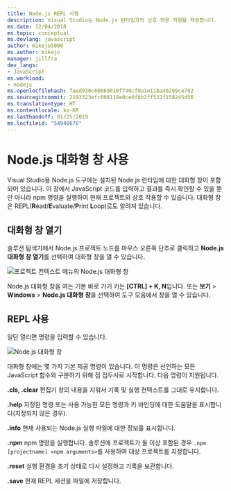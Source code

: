 ```yaml
---
title: Node.js REPL 사용
description: Visual Studio는 Node.js 런타임과의 상호 작용 지원을 제공합니다.
ms.date: 12/04/2018
ms.topic: conceptual
ms.devlang: javascript
author: mikejo5000
ms.author: mikejo
manager: jillfra
dev_langs:
- JavaScript
ms.workload:
- nodejs
ms.openlocfilehash: faed930c60869010f740cf0a1e118a40299ce782
ms.sourcegitcommit: 2193323efc608118e0ce6f6b2ff532f158245d56
ms.translationtype: HT
ms.contentlocale: ko-KR
ms.lasthandoff: 01/25/2019
ms.locfileid: "54940676"
---
```

# <a name="work-with-the-nodejs-interactive-window"></a>Node.js 대화형 창 사용

Visual Studio용 Node.js 도구에는 설치된 Node.js 런타임에 대한 대화형 창이 포함되어 있습니다. 이 창에서 JavaScript 코드를 입력하고 결과를 즉시 확인할 수 있을 뿐만 아니라 npm 명령을 실행하여 현재 프로젝트와 상호 작용할 수 있습니다. 대화형 창은 REPL(**R**ead/**E**valuate/**P**rint **L**oop)로도 알려져 있습니다.

## <a name="open-the-interactive-window"></a>대화형 창 열기

솔루션 탐색기에서 Node.js 프로젝트 노드를 마우스 오른쪽 단추로 클릭하고 **Node.js 대화형 창 열기**를 선택하여 대화형 창을 열 수 있습니다.

![프로젝트 컨텍스트 메뉴의 Node.js 대화형 창](../javascript/media/interactivewindow-open-from-project.png)

Node.js 대화형 창을 여는 기본 바로 가기 키는 **[CTRL] + K, N**입니다. 또는 **보기** > **Windows** > **Node.js 대화형 창**을 선택하여 도구 모음에서 창을 열 수 있습니다.

## <a name="use-the-repl"></a>REPL 사용

일단 열리면 명령을 입력할 수 있습니다.

![Node.js 대화형 창](../javascript/media/interactivewindow.png)

대화형 창에는 몇 가지 기본 제공 명령이 있습니다. 이 명령은 선언하는 모든 JavaScript 함수와 구분하기 위해 점 접두사로 시작합니다. 다음 명령이 지원됩니다.

**.cls, .clear** 편집기 창의 내용을 지워서 기록 및 실행 컨텍스트를 그대로 유지합니다.

**.help** 지정된 명령 또는 사용 가능한 모든 명령과 키 바인딩에 대한 도움말을 표시합니다(지정되지 않은 경우).

**.info** 현재 사용되는 Node.js 실행 파일에 대한 정보를 표시합니다.

**.npm** npm 명령을 실행합니다. 솔루션에 프로젝트가 둘 이상 포함된 경우 `.npm [projectname] <npm arguments>`를 사용하여 대상 프로젝트를 지정합니다.

**.reset** 실행 환경을 초기 상태로 다시 설정하고 기록을 보관합니다.

**.save** 현재 REPL 세션을 파일에 저장합니다.